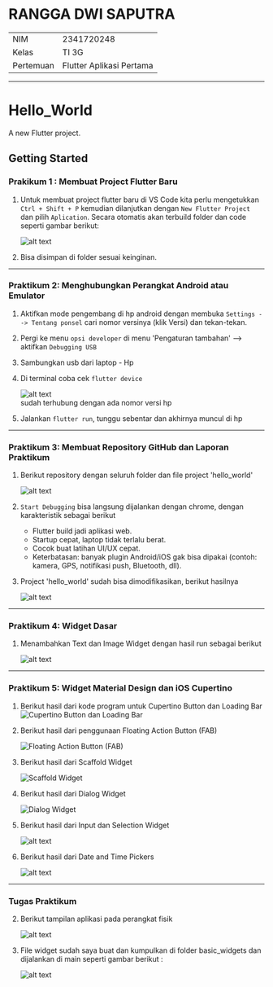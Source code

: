# RANGGA DWI SAPUTRA
<table>
  <tr>
    <td>NIM</td>
    <td>2341720248</td>
  </tr>
  <tr>
    <td>Kelas</td>
    <td>TI 3G</td>
  </tr>
  <tr>
    <td>Pertemuan </td>
    <td>Flutter Aplikasi Pertama</td>
  </tr>
</table>
<hr>

# Hello_World

A new Flutter project.

## Getting Started
### Prakikum 1 : Membuat Project Flutter Baru
1. Untuk membuat project flutter baru di VS Code kita perlu mengetukkan `Ctrl + Shift + P` kemudian dilanjutkan dengan `New Flutter Project` dan pilih `Aplication`. Secara otomatis akan terbuild folder dan code seperti gambar berikut: 

    ![alt text](images/prak01.png)

2. Bisa disimpan di folder sesuai keinginan. 
<hr>

### Praktikum 2: Menghubungkan Perangkat Android atau Emulator
1. Aktifkan mode pengembang di hp android dengan membuka `Settings --> Tentang ponsel` cari nomor versinya (klik Versi) dan tekan-tekan.
2. Pergi ke menu `opsi developer` di menu 'Pengaturan tambahan' --> aktifkan `Debugging USB`
3. Sambungkan usb dari laptop - Hp
4. Di terminal coba cek `flutter device`

    ![alt text](images/prak02.png) <br> sudah terhubung dengan ada nomor versi hp
5. Jalankan `flutter run`, tunggu sebentar dan akhirnya muncul di hp
<hr>

### Praktikum 3: Membuat Repository GitHub dan Laporan Praktikum
1. Berikut repository dengan seluruh folder dan file project 'hello_world'

    ![alt text](images/prak03.png)

2. `Start Debugging` bisa langsung dijalankan dengan chrome, dengan karakteristik sebagai berikut
    
    - Flutter build jadi aplikasi web.
    - Startup cepat, laptop tidak terlalu berat.
    - Cocok buat latihan UI/UX cepat.
    - Keterbatasan: banyak plugin Android/iOS gak bisa dipakai (contoh: kamera, GPS, notifikasi push, Bluetooth, dll).

3. Project 'hello_world' sudah bisa dimodifikasikan, berikut hasilnya

    ![alt text](images/01.png)
<hr>

### Praktikum 4: Widget Dasar
1. Menambahkan Text dan Image Widget dengan hasil run sebagai berikut

    ![alt text](images/prak04.png)
<hr>

### Praktikum 5: Widget Material Design dan iOS Cupertino
1. Berikut hasil dari kode program untuk Cupertino Button dan Loading Bar
    ![Cupertino Button dan Loading Bar](images/prak05.1.png)

2. Berikut hasil dari penggunaan Floating Action Button (FAB)

    ![Floating Action Button (FAB)](images/prak05.2.png)

3. Berikut hasil dari Scaffold Widget

    ![Scaffold Widget](images/prak05.3.png)

4. Berikut hasil dari Dialog Widget

    ![Dialog Widget](images/prak05.4.png)

5. Berikut hasil dari Input dan Selection Widget

    ![alt text](images/prak05.5.png)

6. Berikut hasil dari Date and Time Pickers

    ![alt text](images/prak05.6.png)

<hr>

### Tugas Praktikum
2. Berikut tampilan aplikasi pada perangkat fisik

    ![alt text](images/tp2.jpg)

3. File widget sudah saya buat dan kumpulkan di folder basic_widgets dan dijalankan di main seperti gambar berikut :

    ![alt text](images/tp3.png)


